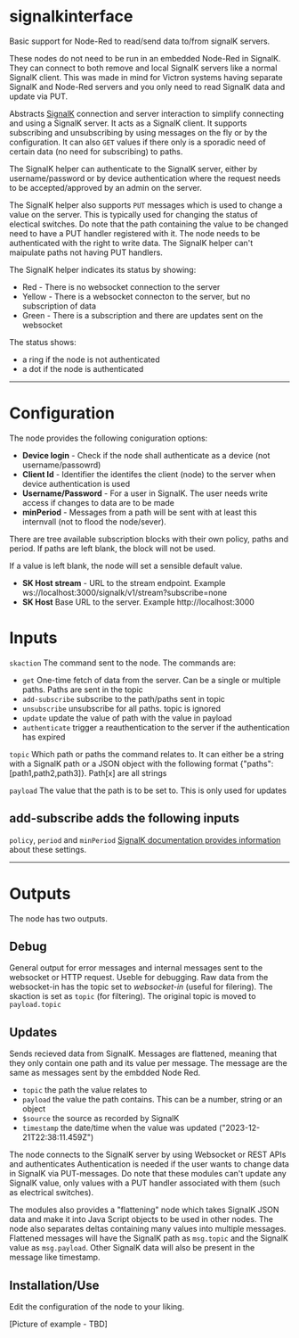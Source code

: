 # signalkinterface
Basic support for Node-Red to read/send data to/from signalK servers.

These nodes do not need to be run in an embedded Node-Red in SignalK. They can connect to both remove and local SignalK servers like a normal SignalK client.
This was made in mind for Victron systems having separate SignalK and Node-Red servers and you only need to read SignalK data and update via PUT.

Abstracts [SignalK](https://signalk.org/) connection and server interaction to simplify connecting and using a SignalK server. It acts as a SignalK client.
It supports subscribing and unsubscribing by using messages on the fly or by the configuration.
It can also `GET` values if there only is a sporadic need of certain data (no need for subscribing) to paths.

The SignalK helper can authenticate to the SignalK server, either by username/password or by device authentication where the request needs to be accepted/approved by an admin on the server.

The SignalK helper also supports `PUT` messages which is used to change a value on the server. This is typically used for changing the status of electical switches.
Do note that the path containing the value to be changed need to have a PUT handler registered with it. The node needs to be authenticated with the right to write data.
The SignalK helper can't maipulate paths not having PUT handlers.

The SignalK helper indicates its status by showing:
 - Red - There is no websocket connection to the server
 - Yellow - There is a websocket connecton to the server, but no subscription of data
 - Green - There is a subscription and there are updates sent on the websocket

 The status shows:
 - a ring if the node is not authenticated
 - a dot if the node is authenticated

---


# Configuration
The node provides the following coniguration options:
 - **Device login** - Check if the node shall authenticate as a device (not username/passowrd)
 - **Client Id** - Identifier the identifes the client (node) to the server when device authentication is used
 - **Username/Password** - For a user in SignalK. The user needs write access if changes to data are to be made
 - **minPeriod** - Messages from a path will be sent with at least this internvall (not to flood the node/sever).
 
There are tree available subscription blocks with their own policy, paths and period.
If paths are left blank, the block will not be used.

If a value is left blank, the node will set a sensible default value.


 - **SK Host stream** - URL to the stream endpoint. Example ws://localhost:3000/signalk/v1/stream?subscribe=none
 - **SK Host** Base URL to the server. Example http://localhost:3000 


#  Inputs
`skaction`
    The command sent to the node. The commands are:
 -  `get`             One-time fetch of data from the server. Can be a single or multiple paths. Paths are sent in the topic
 -  `add-subscribe`   subscribe to the path/paths sent in topic
 -  `unsubscribe`     unsubscribe for all paths. topic is ignored
 -  `update`          update the value of path with the value in payload
 -  `authenticate`   trigger a reauthentication to the server if the authentication has expired

`topic`
    Which path or paths the command relates to. It can either be a string with a SignalK path
    or a JSON object with the following format {"paths":[path1,path2,path3]}. Path[x] are all strings

`payload`
    The value that the path is to be set to. This is only used for updates

## add-subscribe adds the following inputs 
`policy`, `period` and `minPeriod`
[SignalK documentation provides information](https://signalk.org/specification/1.7.0/doc/subscription_protocol.html) about these settings.

---

# Outputs
The node has two outputs.
## Debug
General output for error messages and internal messages sent to the websocket or HTTP request.
Useble for debugging.
Raw data from the websocket-in has the topic set to _websocket-in_ (useful for filering).
The skaction is set as `topic` (for filtering). The original topic is moved to `payload.topic`

## Updates
Sends recieved data from SignalK. Messages are flattened, meaning that they only contain one path and its value per message.
The message are the same as messages sent by the embdded Node Red.
 -  `topic` the path the value relates to
 -  `payload` the value the path contains. This can be a number, string or an object
 -  `$source` the source as recorded by SignalK
 -  `timestamp` the date/time when the value was updated ("2023-12-21T22:38:11.459Z")

The node connects to the SignalK server by using Websocket or REST APIs and authenticates 
Authentication is needed if the user wants to change data in SignalK via PUT-messages.
Do note that these modules can't update any SignalK value, only values with a PUT handler associated with them (such as electrical switches).

The modules also provides a "flattening" node which takes SignalK JSON data and make it into Java Script objects to be used in other nodes. The node also separates deltas containing many values into multiple messages.
Flattened messages will have the SignalK path as <code>msg.topic</code> and the SignalK value as <code>msg.payload</code>. Other SignalK data will also be present in the message like timestamp.

## Installation/Use
Edit the configuration of the node to your liking.

[Picture of example - TBD]
